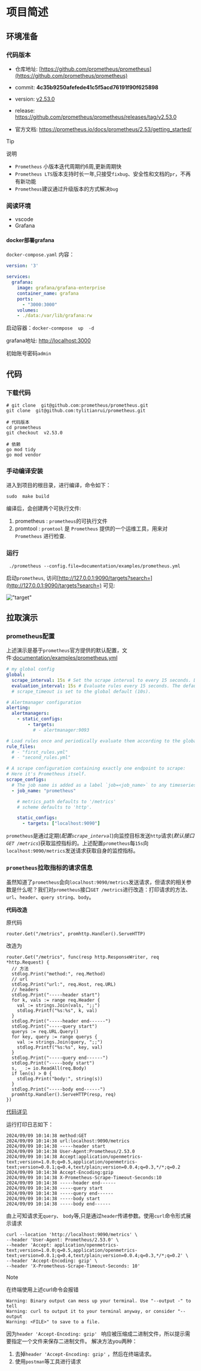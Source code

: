 # 项目简述


## 环境准备

### 代码版本

- 仓库地址: [https://github.com/prometheus/prometheus](https://github.com/prometheus/prometheus)

- commit: **4c35b9250afefede41c5f5acd76191f90f625898**

- version: [v2.53.0](https://github.com/prometheus/prometheus/commits/v2.53.0)

- release: https://github.com/prometheus/prometheus/releases/tag/v2.53.0

- 官方文档: https://prometheus.io/docs/prometheus/2.53/getting_started/

  

> [!TIP]
>
> 说明
>
> - `Prometheus` 小版本迭代周期约6周,更新周期快
> - `Prometheus LTS`版本支持时长一年,只接受`fixbug`、安全性和文档的`pr`，不再有新功能
> - `Prometheus`建议通过升级版本的方式解决`bug` 
>



### 阅读环境

- vscode
- Grafana

#### docker部署grafana

`docker-compose.yaml` 内容：

```yaml
version: '3'

services:
  grafana:
    image: grafana/grafana-enterprise
    container_name: grafana
    ports:
      - "3000:3000"
    volumes:
    - ./data:/var/lib/grafana:rw
```


启动容器：`docker-conmpose  up  -d`

grafana地址: [http://localhost:3000](http://localhost:3000/login)

初始账号密码`admin`

## 代码

### 下载代码

```shell
# git clone  git@github.com:prometheus/prometheus.git
git clone  git@github.com:tylitianrui/prometheus.git

# 代码版本
cd prometheus
git checkout  v2.53.0

# 依赖
go mod tidy
go mod vendor

```

### 手动编译安装

进入到项目的根目录，进行编译，命令如下：

```shell
sudo  make build 
```

编译后，会创建两个可执行文件:

 1. prometheus :  `prometheus`的可执行文件
 2. promtool  :   `promtool` 是 `Prometheus` 提供的一个运维工具，用来对 `Prometheus` 进行检查.  


### 运行

```shell
 ./prometheus --config.file=documentation/examples/prometheus.yml
```


<!-- 配置grafana -->
启动`prometheus`, 访问[http://127.0.0.1:9090/targets?search=](http://127.0.0.1:9090/targets?search=) 可见:

!["target"](src/prometheus-target-1.png "")



## 拉取演示

### prometheus配置  

上述演示是基于`prometheus`官方提供的默认配置，文件:[documentation/examples/prometheus.yml](https://github.com/prometheus/prometheus/blob/v2.53.0/documentation/examples/prometheus.yml)

```yaml
# my global config
global:
  scrape_interval: 15s # Set the scrape interval to every 15 seconds. Default is every 1 minute.
  evaluation_interval: 15s # Evaluate rules every 15 seconds. The default is every 1 minute.
  # scrape_timeout is set to the global default (10s).

# Alertmanager configuration
alerting:
  alertmanagers:
    - static_configs:
        - targets:
          # - alertmanager:9093

# Load rules once and periodically evaluate them according to the global 'evaluation_interval'.
rule_files:
  # - "first_rules.yml"
  # - "second_rules.yml"

# A scrape configuration containing exactly one endpoint to scrape:
# Here it's Prometheus itself.
scrape_configs:
  # The job name is added as a label `job=<job_name>` to any timeseries scraped from this config.
  - job_name: "prometheus"

    # metrics_path defaults to '/metrics'
    # scheme defaults to 'http'.

    static_configs:
      - targets: ["localhost:9090"]
```

 `prometheus`是通过定期(*配置`scrape_interval`*)向监控目标发送`http`请求(*默认接口`GET /metrics`*)获取监控指标的。上述配置`prometheus`每`15s`向`localhost:9090/metrics`发送请求获取自身的监控指标。


### `prometheus`拉取指标的请求信息

虽然知道了`prometheus`会向`localhost:9090/metrics`发送请求，但请求的相关参数是什么呢？我们对`prometheus`接口`GET /metrics`进行改造：打印请求的方法、`url`、`header`、`query string`、`body`。

**代码改造**  

原代码

```golang
router.Get("/metrics", promhttp.Handler().ServeHTTP)
```

改造为

```golang
router.Get("/metrics", func(resp http.ResponseWriter, req *http.Request) {
  // 方法
  stdlog.Print("method:", req.Method)
  // url
  stdlog.Print("url:", req.Host, req.URL)
  // headers
  stdlog.Print("-----header start")
  for k, vals := range req.Header {
    val := strings.Join(vals, ";;")
    stdlog.Printf("%s:%s", k, val)
  }
  stdlog.Print("-----header end------")
  stdlog.Print("-----query start")
  querys := req.URL.Query()
  for key, query := range querys {
    val := strings.Join(query, ";;")
    stdlog.Printf("%s:%s", key, val)
  }
  stdlog.Print("-----query end------")
  stdlog.Print("-----body start")
  s, _ := io.ReadAll(req.Body)
  if len(s) > 0 {
    stdlog.Print("body:", string(s))
  }
  stdlog.Print("-----body end------")
  promhttp.Handler().ServeHTTP(resp, req)
})

```

[代码详见](https://github.com/tylitianrui/prometheus/blob/print_scrape_req/web/web.go#L387)  

运行打印日志如下：

```text
2024/09/09 10:14:38 method:GET
2024/09/09 10:14:38 url:localhost:9090/metrics
2024/09/09 10:14:38 -----header start
2024/09/09 10:14:38 User-Agent:Prometheus/2.53.0
2024/09/09 10:14:38 Accept:application/openmetrics-text;version=1.0.0;q=0.5,application/openmetrics-text;version=0.0.1;q=0.4,text/plain;version=0.0.4;q=0.3,*/*;q=0.2
2024/09/09 10:14:38 Accept-Encoding:gzip
2024/09/09 10:14:38 X-Prometheus-Scrape-Timeout-Seconds:10
2024/09/09 10:14:38 -----header end------
2024/09/09 10:14:38 -----query start
2024/09/09 10:14:38 -----query end------
2024/09/09 10:14:38 -----body start
2024/09/09 10:14:38 -----body end------
```

由上可知请求无`query`、 `body`等,只是通过`header`传递参数。使用`curl`命令形式展示请求

```shell
curl --location 'http://localhost:9090/metrics' \
--header 'User-Agent: Prometheus/2.53.0' \
--header 'Accept: application/openmetrics-text;version=1.0.0;q=0.5,application/openmetrics-text;version=0.0.1;q=0.4,text/plain;version=0.0.4;q=0.3,*/*;q=0.2' \
--header 'Accept-Encoding: gzip' \
--header 'X-Prometheus-Scrape-Timeout-Seconds: 10'
```



> [!NOTE]
>
> 在终端使用上述curl命令会报错
>
> ```
> Warning: Binary output can mess up your terminal. Use "--output -" to tell
> Warning: curl to output it to your terminal anyway, or consider "--output
> Warning: <FILE>" to save to a file.
> ```
>
> 因为`header 'Accept-Encoding: gzip' ` 响应被压缩成二进制文件，所以提示需要指定一个文件来保存二进制文件。
> 解决方法you两种：
>
> 1. 去掉`header 'Accept-Encoding: gzip'` ，然后在终端请求。
> 2. 使用`postman`等工具进行请求
>    

